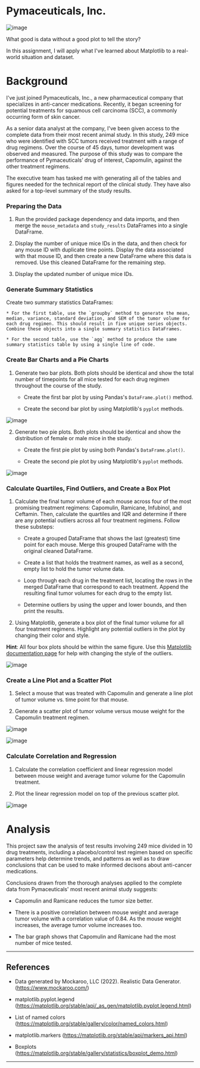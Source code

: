 # Pymaceuticals, Inc.

![image](https://github.com/RaphaelSheikh/pymaceuticals-challenge/assets/166172978/d4c42b47-3863-4ba5-b146-e85a48c6da98)

What good is data without a good plot to tell the story?

In this assignment, I will apply what I've learned about Matplotlib to a real-world situation and dataset.

# Background

I've just joined Pymaceuticals, Inc., a new pharmaceutical company that specializes in anti-cancer medications. Recently, it began screening for potential treatments for squamous cell carcinoma (SCC), a commonly occurring form of skin cancer.

As a senior data analyst at the company, I've been given access to the complete data from their most recent animal study. In this study, 249 mice who were identified with SCC tumors received treatment with a range of drug regimens. Over the course of 45 days, tumor development was observed and measured. The purpose of this study was to compare the performance of Pymaceuticals’ drug of interest, Capomulin, against the other treatment regimens.

The executive team has tasked me with generating all of the tables and figures needed for the technical report of the clinical study. They have also asked for a top-level summary of the study results.

### Preparing the Data

1. Run the provided package dependency and data imports, and then merge the `mouse_metadata` and `study_results` DataFrames into a single DataFrame.

2. Display the number of unique mice IDs in the data, and then check for any mouse ID with duplicate time points. Display the data associated with that mouse ID, and then create a new DataFrame where this data is removed. Use this cleaned DataFrame for the remaining step.

3. Display the updated number of unique mice IDs.

### Generate Summary Statistics

Create two summary statistics DataFrames:

    * For the first table, use the `groupby` method to generate the mean, median, variance, standard deviation, and SEM of the tumor volume for each drug regimen. This should result in five unique series objects. Combine these objects into a single summary statistics DataFrames.

    * For the second table, use the `agg` method to produce the same summary statistics table by using a single line of code.

### Create Bar Charts and a Pie Charts

1. Generate two bar plots. Both plots should be identical and show the total number of timepoints for all mice tested for each drug regimen throughout the course of the study.

    * Create the first bar plot by using Pandas's `DataFrame.plot()` method.

    * Create the second bar plot by using Matplotlib's `pyplot` methods.
  
![image](https://github.com/RaphaelSheikh/pymaceuticals-challenge/assets/166172978/01060604-a67d-4ef6-8286-7a774f2ebc2d)


2. Generate two pie plots. Both plots should be identical and show the distribution of female or male mice in the study.

    * Create the first pie plot by using both Pandas's `DataFrame.plot()`.

    * Create the second pie plot by using Matplotlib's `pyplot` methods.

![image](https://github.com/RaphaelSheikh/pymaceuticals-challenge/assets/166172978/c35cb6d3-233c-4dfb-b3d6-82685450f3f8)

### Calculate Quartiles, Find Outliers, and Create a Box Plot 

1. Calculate the final tumor volume of each mouse across four of the most promising treatment regimens: Capomulin, Ramicane, Infubinol, and Ceftamin. Then, calculate the quartiles and IQR and determine if there are any potential outliers across all four treatment regimens. Follow these substeps:

    * Create a grouped DataFrame that shows the last (greatest) time point for each mouse. Merge this grouped DataFrame with the original cleaned DataFrame.

    * Create a list that holds the treatment names, as well as a second, empty list to hold the tumor volume data.

    * Loop through each drug in the treatment list, locating the rows in the merged DataFrame that correspond to each treatment. Append the resulting final tumor volumes for each drug to the empty list. 

    * Determine outliers by using the upper and lower bounds, and then print the results.
    
2. Using Matplotlib, generate a box plot of the final tumor volume for all four treatment regimens. Highlight any potential outliers in the plot by changing their color and style.

  **Hint**: All four box plots should be within the same figure. Use this [Matplotlib documentation page](https://matplotlib.org/gallery/pyplots/boxplot_demo_pyplot.html#sphx-glr-gallery-pyplots-boxplot-demo-pyplot-py) for help with changing the style of the outliers.

![image](https://github.com/RaphaelSheikh/pymaceuticals-challenge/assets/166172978/e592b9b1-4d06-478f-bcee-88e3f768cc04)


### Create a Line Plot and a Scatter Plot

1. Select a mouse that was treated with Capomulin and generate a line plot of tumor volume vs. time point for that mouse.

2. Generate a scatter plot of tumor volume versus mouse weight for the Capomulin treatment regimen.


![image](https://github.com/RaphaelSheikh/pymaceuticals-challenge/assets/166172978/f3b5a258-ddd5-461a-aaf5-30f8306094ac)


![image](https://github.com/RaphaelSheikh/pymaceuticals-challenge/assets/166172978/b27f383d-f76d-4d33-915f-a01c535b5cd0)


### Calculate Correlation and Regression

1. Calculate the correlation coefficient and linear regression model between mouse weight and average tumor volume for the Capomulin treatment. 

2. Plot the linear regression model on top of the previous scatter plot.

![image](https://github.com/RaphaelSheikh/pymaceuticals-challenge/assets/166172978/ce54c4f9-7968-47ed-a5fd-4375120d8cfa)

# Analysis

This project saw the analysis of test results involving 249 mice divided in 10 drug treatments, including a placebo/control test regimen based on specific parameters help determine trends, and patterns as well as to draw conclusions that can be used to make informed decisons about anti-cancer medications.

Conclusions drawn from the thorough analyses applied to the complete data from Pymaceuticals' most recent animal study suggests:

* Capomulin and Ramicane reduces the tumor size better.

* There is a positive correlation between mouse weight and average tumor volume with a correlation value of 0.84. As the mouse weight increases, the average tumor volume increases too.

* The bar graph shows that Capomulin and Ramicane had the most number of mice tested.

- - -

## References

* Data generated by Mockaroo, LLC (2022). Realistic Data Generator. (https://www.mockaroo.com/)

* matplotlib.pyplot.legend (https://matplotlib.org/stable/api/_as_gen/matplotlib.pyplot.legend.html)

* List of named colors (https://matplotlib.org/stable/gallery/color/named_colors.html)

* matplotlib.markers (https://matplotlib.org/stable/api/markers_api.html)

* Boxplots (https://matplotlib.org/stable/gallery/statistics/boxplot_demo.html)

- - -
